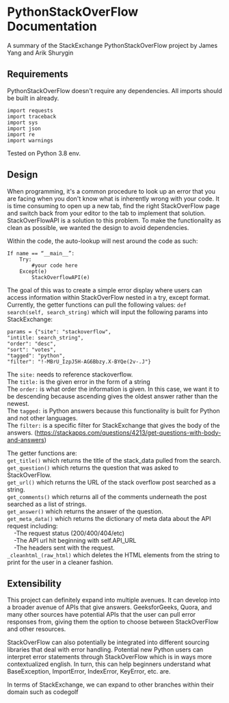 # PythonStackOverFlow Documentation
A summary of the StackExchange PythonStackOverFlow project by James Yang and Arik Shurygin

## Requirements <br>
PythonStackOverFlow doesn't require any dependencies. All imports should be built in already.
```
import requests
import traceback
import sys
import json
import re
import warnings
```
Tested on Python 3.8 env.

## Design <br>
When programming, it's a common procedure to look up an error that you are facing when you don't know what is inherently wrong with your code. It is time consuming to open up a new tab, find the right StackOverFlow page and switch back from your editor to the tab to implement that solution. StackOverFlowAPI is a solution to this problem. To make the functionality as clean as possible, we wanted the design to avoid dependencies.  <br>

Within the code, the auto-lookup will nest around the code as such:
```
If name == “__main__”:
	Try:
		#your code here
	Except(e)
		StackOverflowAPI(e)
```
The goal of this was to create a simple error display where users can access information within StackOverFlow nested in a try, except format. Currently, the getter functions can pull the following values:
``` def search(self, search_string) ``` which will input the following params into StackExchange: <br>
``` 
params = {"site": "stackoverflow", 
"intitle: search_string", 
"order": "desc", 
"sort": "votes", 
"tagged": "python", 
"filter": "!-MBrU_IzpJ5H-AG6Bbzy.X-BYQe(2v-.J"} 
```

The ```site:``` needs to reference stackoverflow. <br>
The ```title:``` is the given error in the form of a string <br>
The ```order:``` is what order the information is given. In this case, we want it to be descending because ascending gives the oldest answer rather than the newest. <br>
The ```tagged:``` is Python answers because this functionality is built for Python and not other languages. <br>
The ```filter:``` is a specific filter for StackExchange that gives the body of the answers. (https://stackapps.com/questions/4213/get-questions-with-body-and-answers) <br>

The getter functions are: <br> 
```get_title()``` which returns the title of the stack_data pulled from the search. <br>
```get_question()``` which returns the question that was asked to StackOverFlow. <br>
```get_url()``` which returns the URL of the stack overflow post searched as a string. <br>
```get_comments()``` which returns all of the comments underneath the post searched as a list of strings. <br>
```get_answer()``` which returns the answer of the question. <br>
```get_meta_data()``` which returns the dictionary of meta data about the API request including: <br>
&nbsp;&nbsp;&nbsp;&nbsp;-The request status (200/400/404/etc) <br>
&nbsp;&nbsp;&nbsp;&nbsp;-The API url hit beginning with self.API_URL <br>
&nbsp;&nbsp;&nbsp;&nbsp;-The headers sent with the request. <br>
```_cleanhtml_(raw_html)``` which deletes the HTML elements from the string to print for the user in a cleaner fashion. <br>
## Extensibility <br>

This project can definitely expand into multiple avenues. It can develop into a broader avenue of APIs that give answers. GeeksforGeeks, Quora, and many other sources have potential APIs that the user can pull error responses from, giving them the option to choose between StackOverFlow and other resources. <br>

StackOverFlow can also potentially be integrated into different sourcing libraries that deal with error handling. Potential new Python users can interpret error statements through StackOverFlow which is in ways more contextualized english. In turn, this can help beginners understand what BaseException, ImportError, IndexError, KeyError, etc. are. <br>

In terms of StackExchange, we can expand to other branches within their domain such as codegolf



